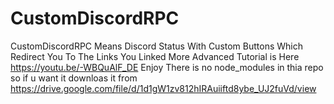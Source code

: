 # CustomDiscordRPC
CustomDiscordRPC Means Discord Status With Custom Buttons Which Redirect You To The Links You Linked 
More Advanced Tutorial is Here
https://youtu.be/-WBQuAlF_DE
Enjoy
There is no node_modules in thia repo so if u want it downloas it from https://drive.google.com/file/d/1d1gW1zv812hIRAuiiftd8ybe_UJ2fuVd/view
